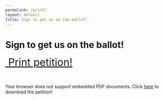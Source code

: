 ```yaml
---
permalink: /print/
layout: default
title: Sign to get us on the ballot!
---
```


# Sign to get us on the ballot!

<div class="cbox" style="margin-bottom:3rem;font-size: 2rem">
  <a class="button" style="display:inline" href="/assets/petition.pdf">​​​​​​​​​​​​​​​​​<i class="fa fa-print"></i> Print petition!</a>
</div>
<object data="/assets/petition.pdf" type="application/pdf" style="width:100%;height:800px;">
  Your browser does not support embedded PDF documents. Click <a href="/assets/petition.pdf">here</a> to download the petition!
</object>
